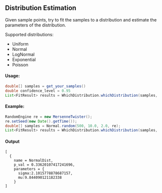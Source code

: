 ## Distribution Estimation

Given sample points, try to fit the samples to a distribution and estimate the parameters of the distribution. 

Supported distributions:
* Uniform
* Normal
* LogNormal
* Exponential
* Poisson

#### Usage:

```java
double[] samples = get_your_samples()
double confidence_level = 0.95
List<FitResult> results = WhichDistribution.whichDistribution(samples, confidence_level);
```

#### Example:

```java
RandomEngine re = new MersenneTwister();
re.setSeed(new Date().getTime());
double[] samples = Normal.random(500, 10.0, 2.0, re);
List<FitResult> results = WhichDistribution.whichDistribution(samples, 0.95);
```

#### Output
```
[
  {
    name = NormalDist, 
    p_val = 0.33620107417241696, 
    parameters = {
      sigma:2.1015778878687157, 
      mu:9.844090121182338
    }
]
```
